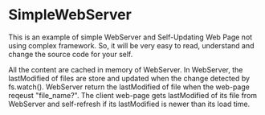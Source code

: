 # SimpleWebServer
This is an example of simple WebServer and Self-Updating Web Page not using complex framework.
So, it will be very easy to read, understand and change the source code for your self.


All the content are cached in memory of WebServer.
In WebServer, the lastModified of files are store and updated when the change detected by fs.watch().
WebServer return the lastModified of file when the web-page reqeust "file_name?".
The client web-page gets lastModified of its file from WebServer and self-refresh if its lastModified is newer than its load time. 

